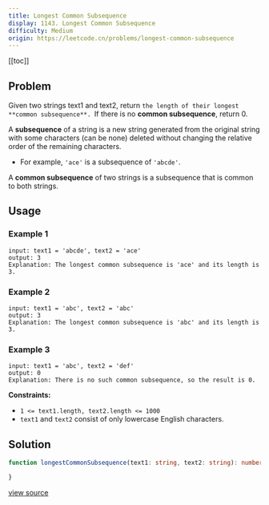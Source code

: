 ```yaml
---
title: Longest Common Subsequence
display: 1143. Longest Common Subsequence
difficulty: Medium
origin: https://leetcode.cn/problems/longest-common-subsequence
---
```


[[toc]]

## Problem

Given two strings text1 and text2, return `the length of their longest **common subsequence**. `If there is no **common subsequence**, return 0.

A **subsequence** of a string is a new string generated from the original string with some characters (can be none) deleted without changing the relative order of the remaining characters.

- For example, <code>'ace'</code> is a subsequence of <code>'abcde'</code>.

A **common subsequence** of two strings is a subsequence that is common to both strings.

## Usage

### Example 1

```
input: text1 = 'abcde', text2 = 'ace'
output: 3
Explanation: The longest common subsequence is 'ace' and its length is 3.
```

### Example 2

```
input: text1 = 'abc', text2 = 'abc'
output: 3
Explanation: The longest common subsequence is 'abc' and its length is 3.
```

### Example 3

```
input: text1 = 'abc', text2 = 'def'
output: 0
Explanation: There is no such common subsequence, so the result is 0.
```


**Constraints:**

- <code>1 &lt;= text1.length, text2.length &lt;= 1000</code>
- <code>text1</code> and <code>text2</code> consist of only lowercase English characters.


## Solution

```ts
function longestCommonSubsequence(text1: string, text2: string): number {

}
```

[view source](https://leetcode.cn/problems/longest-common-subsequence)
